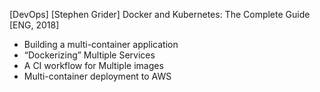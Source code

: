 [DevOps] [Stephen Grider] Docker and Kubernetes: The Complete Guide [ENG, 2018]

-	Building a multi-container application
-	“Dockerizing” Multiple Services
-	A CI workflow for Multiple images
-	Multi-container deployment to AWS

